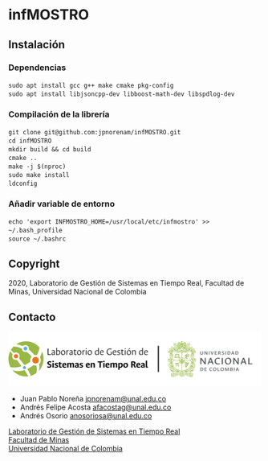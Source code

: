 # infMOSTRO

## Instalación

### Dependencias
`sudo apt install gcc g++ make cmake pkg-config`\
`sudo apt install libjsoncpp-dev libboost-math-dev libspdlog-dev`

### Compilación de la librería
`git clone git@github.com:jpnorenam/infMOSTRO.git`\
`cd infMOSTRO`\
`mkdir build && cd build`\
`cmake ..`\
`make -j $(nproc)`\
`sudo make install`\
`ldconfig`

### Añadir variable de entorno

`echo 'export INFMOSTRO_HOME=/usr/local/etc/infmostro' >> ~/.bash_profile`\
`source ~/.bashrc`

## Copyright

2020, Laboratorio de Gestión de Sistemas en Tiempo Real, Facultad de Minas, Universidad Nacional de Colombia

## Contacto

[![LGSTR Logo](docs/LGSTR_logo.png)](https://sites.google.com/unal.edu.co/lab-gstr/)

- Juan Pablo Noreña <jpnorenam@unal.edu.co>
- Andrés Felipe Acosta <afacostag@unal.edu.co>
- Andrés Osorio <anosoriosa@unal.edu.co>

[Laboratorio de Gestión de Sistemas en Tiempo Real](https://sites.google.com/unal.edu.co/lab-gstr/) \
[Facultad de Minas](https://minas.medellin.unal.edu.co/) \
[Universidad Nacional de Colombia](https://unal.edu.co/)
